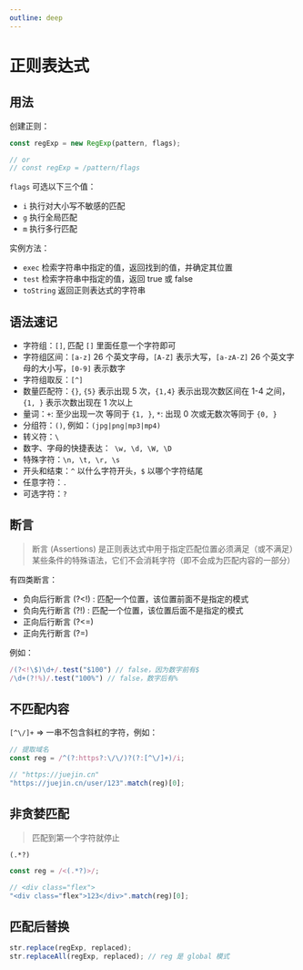 ```yaml
---
outline: deep
---
```


# 正则表达式

## 用法

创建正则：

```js
const regExp = new RegExp(pattern, flags);

// or
// const regExp = /pattern/flags
```

`flags` 可选以下三个值：

- `i` 执行对大小写不敏感的匹配
- `g` 执行全局匹配
- `m` 执行多行匹配

实例方法：

- `exec` 检索字符串中指定的值，返回找到的值，并确定其位置
- `test` 检索字符串中指定的值，返回 true 或 false
- `toString` 返回正则表达式的字符串

## 语法速记

- 字符组：`[]`, 匹配 `[]` 里面任意一个字符即可
- 字符组区间：`[a-z]` 26 个英文字母，`[A-Z]` 表示大写，`[a-zA-Z]` 26 个英文字母的大小写，`[0-9]` 表示数字
- 字符组取反：`[^]`
- 数量匹配符：`{}`, `{5}` 表示出现 5 次，`{1,4}` 表示出现次数区间在 1-4 之间，`{1, }` 表示次数出现在 1 次以上
- 量词：`+`: 至少出现一次 等同于 `{1, }`, `*`: 出现 0 次或无数次等同于 `{0, }`
- 分组符：`()`, 例如：`(jpg|png|mp3|mp4)`
- 转义符：`\`
- 数字、字母的快捷表达：` \w, \d, \W, \D`
- 特殊字符：`\n, \t, \r, \s`
- 开头和结束：`^` 以什么字符开头，`$` 以哪个字符结尾
- 任意字符：`.`
- 可选字符：`?`

## 断言

> 断言 (Assertions) 是正则表达式中用于指定匹配位置必须满足（或不满足）某些条件的特殊语法，它们不会消耗字符（即不会成为匹配内容的一部分）

有四类断言：

- 负向后行断言 (?<!) : 匹配一个位置，该位置前面不是指定的模式
- 负向先行断言 (?!) : 匹配一个位置，该位置后面不是指定的模式
- 正向后行断言 (?<=)
- 正向先行断言 (?=)

例如：

```js
/(?<!\$)\d+/.test("$100") // false，因为数字前有$
/\d+(?!%)/.test("100%") // false，数字后有%
```

## 不匹配内容

`[^\/]+` => 一串不包含斜杠的字符，例如：

```js
// 提取域名
const reg = /^(?:https?:\/\/)?(?:[^\/]+)/i;

// "https://juejin.cn"
"https://juejin.cn/user/123".match(reg)[0];
```

## 非贪婪匹配

> 匹配到第一个字符就停止

`(.*?)`

```js
const reg = /<(.*?)>/;

// <div class="flex">
"<div class="flex">123</div>".match(reg)[0];
```

## 匹配后替换

```js
str.replace(regExp, replaced);
str.replaceAll(regExp, replaced); // reg 是 global 模式
```
